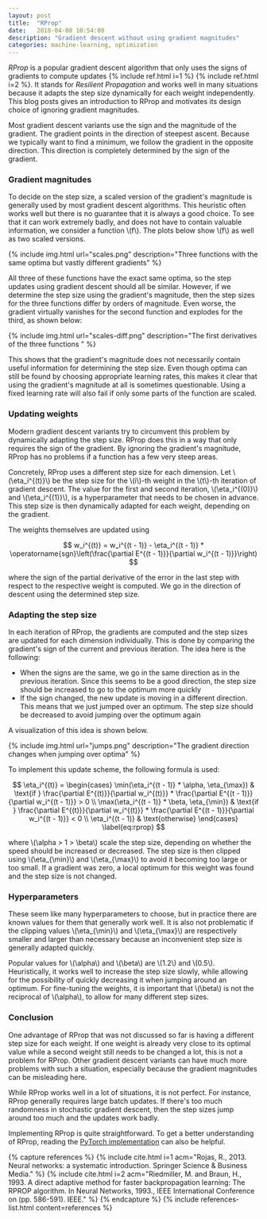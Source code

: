 ```yaml
---
layout: post
title:  "RProp"
date:   2018-04-08 10:54:00
description: "Gradient descent without using gradient magnitudes"
categories: machine-learning, optimization
---
```


<script src="https://cdnjs.cloudflare.com/ajax/libs/mathjax/2.7.0/MathJax.js?config=TeX-AMS-MML_HTMLorMML" type="text/javascript"></script>

*RProp* is a popular gradient descent algorithm that only uses the signs of
gradients to compute updates {% include ref.html i=1 %} {% include ref.html i=2 %}. It stands for *Resilient Propagation* and works
well in many situations because it adapts the step size dynamically for each
weight independently. This blog posts gives an introduction to RProp
and motivates its design choice of ignoring gradient magnitudes.

Most gradient descent variants use the sign and the magnitude of the gradient.
The gradient points in the direction of steepest ascent.
Because we typically want to find a minimum, we follow the gradient in the
opposite direction.
This direction is completely determined by the sign of the gradient.

### Gradient magnitudes

To decide on the step size, a scaled version of the gradient's magnitude is
generally used by most gradient descent algorithms.
This heuristic often works well but there is no guarantee that it is
always a good choice.
To see that it can work extremely badly, and does not have
to contain valuable information, we consider a function \\(f\\).
The plots below show \\(f\\) as well as two scaled versions.

{% include img.html url="scales.png" description="Three functions with the same optima but vastly different gradients" %}

All three of these functions have the exact same optima, so the step updates
using gradient descent should all be similar.
However, if we determine the step size using the gradient's
magnitude, then the step sizes for the three functions differ by
orders of magnitude.
Even worse, the gradient virtually vanishes for the second function and explodes
for the third, as shown below:

{% include img.html url="scales-diff.png" description="The first derivatives of the three functions " %}

This shows that the gradient's magnitude does not necessarily contain useful
information for determining the step size.
Even though optima can still be found by choosing appropriate learning rates,
this makes it clear that using the gradient's magnitude at all is sometimes questionable.
Using a fixed learning rate will also fail if only some parts of the function
are scaled.

### Updating weights

Modern gradient descent variants try to circumvent this problem by dynamically
adapting the step size.
RProp does this in a way that only requires the sign of the gradient.
By ignoring the gradient's magnitude, RProp has no problems if a function has a few very
steep areas.

Concretely, RProp uses a different step size for each dimension.
Let \\(\eta_i^{(t)}\\) be the step size for the \\(i\\)-th weight in the \\(t\\)-th
iteration of gradient descent.
The value for the first and second iteration, \\(\eta_i^{(0)}\\) and
\\(\eta_i^{(1)}\\), is a hyperparameter that needs to be chosen in advance.
This step size is then dynamically adapted for each weight, depending on the gradient.

The weights themselves are updated using

$$
    w_i^{(t)} = w_i^{(t - 1)} - \eta_i^{(t - 1)} * \operatorname{sgn}\left(\frac{\partial E^{(t -
    1)}}{\partial w_i^{(t - 1)}}\right)
$$

where the sign of the partial derivative of the error in the last step
with respect to the respective weight is computed.
We go in the direction of descent using the determined step size.

### Adapting the step size

In each iteration of RProp, the gradients are computed and the step sizes are
updated for each dimension individually.
This is done by comparing the gradient's sign of the current and previous
iteration.
The idea here is the following:

- When the signs are the same, we go in the same direction as in the
    previous iteration. Since this seems to be a good direction, the step size
    should be increased to go to the optimum more quickly
- If the sign changed, the new update is moving in a different direction.
    This means that we just jumped over an optimum.
    The step size should be decreased to avoid jumping over the optimum again

A visualization of this idea is shown below.

{% include img.html url="jumps.png" description="The gradient direction changes when jumping over optima" %}

To implement this update scheme, the following formula is used:

$$
    \eta_i^{(t)} = \begin{cases}
    \min(\eta_i^{(t - 1)} * \alpha, \eta_{\max}) & \text{if } \frac{\partial E^{(t)}}{\partial w_i^{(t)}} * \frac{\partial E^{(t - 1)}}{\partial w_i^{(t - 1)}} > 0 \\
    \max(\eta_i^{(t - 1)} * \beta, \eta_{\min}) & \text{if } \frac{\partial E^{(t)}}{\partial w_i^{(t)}} * \frac{\partial E^{(t - 1)}}{\partial w_i^{(t - 1)}} < 0 \\
    \eta_i^{(t - 1)} & \text{otherwise}
    \end{cases}
\label{eq:rprop}
$$

where \\(\alpha > 1 > \beta\\) scale the step size, depending on whether
the speed should be increased or decreased. The step size is then clipped using
\\(\eta_{\min}\\) and \\(\eta_{\max}\\) to avoid it becoming too large or too small.
If a gradient was zero, a local optimum for this weight was found and the step
size is not changed.

### Hyperparameters

These seem like many hyperparameters to choose, but in practice there are known values for them that generally work well.
It is also not problematic if the clipping values \\(\eta_{\min}\\) and \\(\eta_{\max}\\) are respectively smaller and larger than necessary because an inconvenient step size is generally adapted quickly.

Popular values for \\(\alpha\\) and \\(\beta\\) are \\(1.2\\) and \\(0.5\\).
Heuristically, it works well to increase the step size slowly, while allowing for the possibility of quickly decreasing it when jumping around an optimum.
For fine-tuning the weights, it is important that \\(\beta\\) is not the reciprocal of \\(\alpha\\), to allow for many different step sizes.

### Conclusion

One advantage of RProp that was not discussed so far is having a different step
size for each weight.
If one weight is already very close to its optimal value while a second weight
still needs to be changed a lot, this is not a problem for RProp.
Other gradient descent variants can have much more problems with such a
situation, especially because the gradient magnitudes can be misleading here.

While RProp works well in a lot of situations, it is not perfect.
For instance, RProp generally requires large batch updates.
If there's too much randomness in stochastic gradient descent, then the step sizes jump around too much
and the updates work badly.

Implementing RProp is quite straightforward.
To get a better understanding of RProp, reading the [PyTorch
implementation](https://github.com/pytorch/pytorch/blob/master/torch/optim/rprop.py) can also be helpful.

{% capture references %}
	{% include cite.html i=1 acm="Rojas, R., 2013. Neural networks: a systematic introduction. Springer Science & Business Media." %}
	{% include cite.html i=2 acm="Riedmiller, M. and Braun, H., 1993. A direct adaptive method for faster backpropagation learning: The RPROP algorithm. In Neural Networks, 1993., IEEE International Conference on (pp. 586-591). IEEE." %}
{% endcapture %}
{% include references-list.html content=references %}
